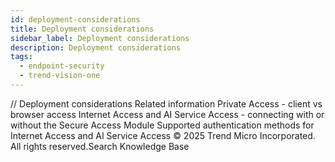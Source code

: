 ```yaml
---
id: deployment-considerations
title: Deployment considerations
sidebar_label: Deployment considerations
description: Deployment considerations
tags:
  - endpoint-security
  - trend-vision-one
---
```


/*<![CDATA[*/ $('#title').html($('meta[name=map-description]').attr('content')); /*]]>*/ Deployment considerations Related information Private Access - client vs browser access Internet Access and AI Service Access - connecting with or without the Secure Access Module Supported authentication methods for Internet Access and AI Service Access © 2025 Trend Micro Incorporated. All rights reserved.Search Knowledge Base